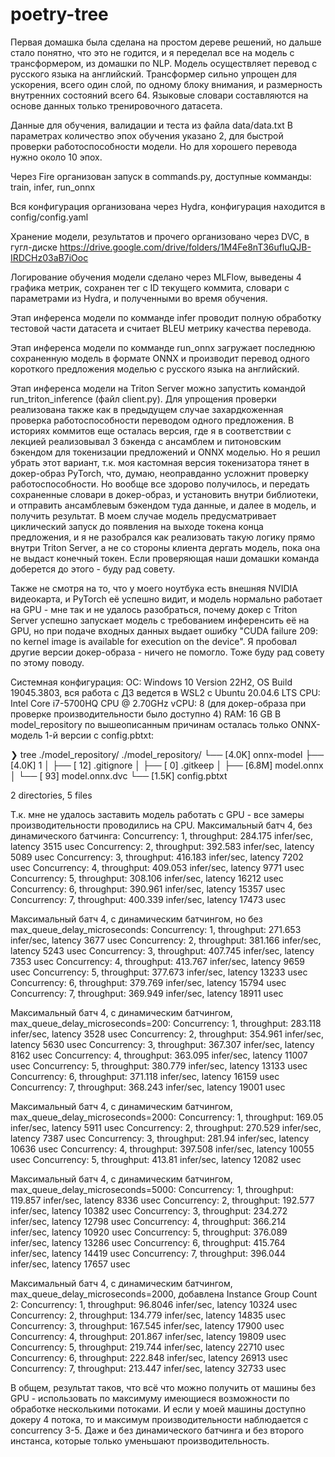 # poetry-tree

Первая домашка была сделана на простом дереве решений, но дальше стало понятно, что это не годится, и я переделал все на модель с трансформером, из домашки по NLP.
Модель осуществляет перевод с русского языка на английский. Трансформер сильно упрощен для ускорения, всего один слой, по одному блоку внимания, и размерность внутренних состояний всего 64. Языковые словари составляются на основе данных только тренировочного датасета.

Данные для обучения, валидации и теста из файла data/data.txt
В параметрах количество эпох обучения указано 2, для быстрой проверки работоспособности модели. Но для хорошего перевода нужно около 10 эпох.

Через Fire организован запуск в commands.py, доступные комманды: train, infer, run_onnx

Вся конфигурация организована через Hydra, конфигурация находится в config/config.yaml

Хранение модели, результатов и прочего организовано через DVC, в гугл-диске https://drive.google.com/drive/folders/1M4Fe8nT36ufluQJB-IRDCHz03aB7iOoc

Логирование обучения модели сделано через MLFlow, выведены 4 графика метрик, сохранен тег с ID текущего коммита, словари с параметрами из Hydra, и полученными во время обучения.

Этап инференса модели по комманде infer проводит полную обработку тестовой части датасета и считает BLEU метрику качества перевода.

Этап инференса модели по комманде run_onnx загружает последнюю сохраненную модель в формате ONNX и производит перевод одного короткого предложения моделью с русского языка на английский.

Этап инференса модели на Triton Server можно запустить командой run_triton_inference (файл client.py). Для упрощения проверки реализована также как в предыдущем случае захардкоженная проверка работоспособности переводом одного предложения. В историях коммитов еще осталась версия, где я в соответствии с лекцией реализовывал 3 бэкенда с ансамблем и питоновским бэкендом для токенизации предложений и ONNX моделью. Но я решил убрать этот вариант, т.к. моя кастомная версия токенизатора тянет в докер-образ PyTorch, что, думаю, неоправданно усложнит проверку работоспособности. Но вообще все здорово получилось, и передать сохраненные словари в докер-образ, и установить внутри библиотеки, и отправить ансамблевым бэкендом туда данные, и далее в модель, и получить результат. В моем случае модель предусматривает циклический запуск до появления на выходе токена конца предложения, и я не разобрался как реализовать такую логику прямо внутри Triton Server, а не со стороны клиента дергать модель, пока она не выдаст конечный токен. Если проверяющая наши домашки команда доберется до этого - буду рад совету.

Также не смотря на то, что у моего ноутбука есть внешняя NVIDIA видеокарта, и PyTorch её успешно видит, и модель нормально работает на GPU - мне так и не удалось разобраться, почему докер с Triton Server успешно запускает модель с требованием инференсить её на GPU, но при подаче входных данных выдает ошибку "CUDA failure 209: no kernel image is available for execution on the device". Я пробовал другие версии докер-образа - ничего не помогло. Тоже буду рад совету по этому поводу.

Системная конфигурация:
ОС: Windows 10 Version 22H2, OS Build 19045.3803, вся работа с ДЗ ведется в WSL2 c Ubuntu 20.04.6 LTS
CPU: Intel Core i7-5700HQ CPU @ 2.70GHz
vCPU: 8 (для докер-образа при проверке производительности было доступно 4)
RAM: 16 GB
В model_repository по вышеописанным причинам осталась только ONNX-модель 1-й версии с config.pbtxt:

<!-- prettier-ignore-start -->
❯ tree ./model_repository/
./model_repository/
└── [4.0K]  onnx-model
    ├── [4.0K]  1
    │   ├── [  12]  .gitignore
    │   ├── [   0]  .gitkeep
    │   ├── [6.8M]  model.onnx
    │   └── [  93]  model.onnx.dvc
    └── [1.5K]  config.pbtxt

2 directories, 5 files
<!-- prettier-ignore-end -->

Т.к. мне не удалось заставить модель работать с GPU - все замеры производительности проводились на CPU.
Максимальный батч 4, без динамического батчинга:
Concurrency: 1, throughput: 284.175 infer/sec, latency 3515 usec
Concurrency: 2, throughput: 392.583 infer/sec, latency 5089 usec
Concurrency: 3, throughput: 416.183 infer/sec, latency 7202 usec
Concurrency: 4, throughput: 409.053 infer/sec, latency 9771 usec
Concurrency: 5, throughput: 308.106 infer/sec, latency 16212 usec
Concurrency: 6, throughput: 390.961 infer/sec, latency 15357 usec
Concurrency: 7, throughput: 400.339 infer/sec, latency 17473 usec

Максимальный батч 4, с динамическим батчингом, но без max_queue_delay_microseconds:
Concurrency: 1, throughput: 271.653 infer/sec, latency 3677 usec
Concurrency: 2, throughput: 381.166 infer/sec, latency 5243 usec
Concurrency: 3, throughput: 407.745 infer/sec, latency 7353 usec
Concurrency: 4, throughput: 413.767 infer/sec, latency 9659 usec
Concurrency: 5, throughput: 377.673 infer/sec, latency 13233 usec
Concurrency: 6, throughput: 379.769 infer/sec, latency 15794 usec
Concurrency: 7, throughput: 369.949 infer/sec, latency 18911 usec

Максимальный батч 4, с динамическим батчингом, max_queue_delay_microseconds=200:
Concurrency: 1, throughput: 283.118 infer/sec, latency 3528 usec
Concurrency: 2, throughput: 354.961 infer/sec, latency 5630 usec
Concurrency: 3, throughput: 367.307 infer/sec, latency 8162 usec
Concurrency: 4, throughput: 363.095 infer/sec, latency 11007 usec
Concurrency: 5, throughput: 380.779 infer/sec, latency 13133 usec
Concurrency: 6, throughput: 371.118 infer/sec, latency 16159 usec
Concurrency: 7, throughput: 368.243 infer/sec, latency 19001 usec

Максимальный батч 4, с динамическим батчингом, max_queue_delay_microseconds=2000:
Concurrency: 1, throughput: 169.05 infer/sec, latency 5911 usec
Concurrency: 2, throughput: 270.529 infer/sec, latency 7387 usec
Concurrency: 3, throughput: 281.94 infer/sec, latency 10636 usec
Concurrency: 4, throughput: 397.508 infer/sec, latency 10055 usec
Concurrency: 5, throughput: 413.81 infer/sec, latency 12082 usec

Максимальный батч 4, с динамическим батчингом, max_queue_delay_microseconds=5000:
Concurrency: 1, throughput: 119.857 infer/sec, latency 8336 usec
Concurrency: 2, throughput: 192.577 infer/sec, latency 10382 usec
Concurrency: 3, throughput: 234.272 infer/sec, latency 12798 usec
Concurrency: 4, throughput: 366.214 infer/sec, latency 10920 usec
Concurrency: 5, throughput: 376.089 infer/sec, latency 13286 usec
Concurrency: 6, throughput: 415.764 infer/sec, latency 14419 usec
Concurrency: 7, throughput: 396.044 infer/sec, latency 17657 usec

Максимальный батч 4, с динамическим батчингом, max_queue_delay_microseconds=2000, добавлена Instance Group Count 2:
Concurrency: 1, throughput: 96.8046 infer/sec, latency 10324 usec
Concurrency: 2, throughput: 134.779 infer/sec, latency 14835 usec
Concurrency: 3, throughput: 167.545 infer/sec, latency 17900 usec
Concurrency: 4, throughput: 201.867 infer/sec, latency 19809 usec
Concurrency: 5, throughput: 219.744 infer/sec, latency 22710 usec
Concurrency: 6, throughput: 222.848 infer/sec, latency 26913 usec
Concurrency: 7, throughput: 213.447 infer/sec, latency 32733 usec

В общем, результат таков, что всё что можно получить от машины без GPU - использовать по максимуму имеющиеся возможности по обработке несколькими потоками. И если у моей машины доступно докеру 4 потока, то и максимум производительности наблюдается с concurrency 3-5. Даже и без динамического батчинга и без второго инстанса, которые только уменьшают производительность.
